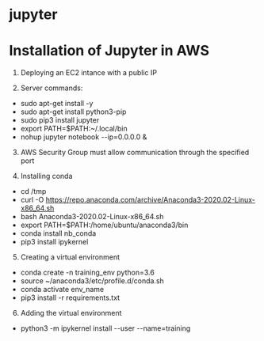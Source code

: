# jupyter
Installation of Jupyter in AWS
====

1. Deploying an EC2 intance with a public IP

2. Server commands:
* sudo apt-get install -y
* sudo apt-get install python3-pip
* sudo pip3 install jupyter
* export PATH=$PATH:~/.local/bin
* nohup jupyter notebook --ip=0.0.0.0 &

3. AWS Security Group must allow communication through the specified port

4. Installing conda
* cd /tmp
* curl -O https://repo.anaconda.com/archive/Anaconda3-2020.02-Linux-x86_64.sh
* bash Anaconda3-2020.02-Linux-x86_64.sh
* export PATH=$PATH:/home/ubuntu/anaconda3/bin
* conda install nb_conda
* pip3 install ipykernel

5. Creating a virtual environment
* conda create -n training_env python=3.6
* source ~/anaconda3/etc/profile.d/conda.sh
* conda activate env_name
* pip3 install -r requirements.txt

6. Adding the virtual environment
* python3 -m ipykernel install --user --name=training




